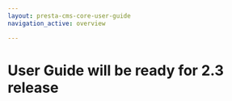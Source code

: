 ```yaml
---
layout: presta-cms-core-user-guide
navigation_active: overview

---
```


# User Guide will be ready for 2.3 release

